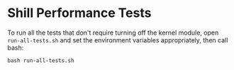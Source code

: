 # Shill Performance Tests

To run all the tests that don't require turning off the kernel module, open
`run-all-tests.sh` and set the environment variables appropriately, then call
bash:

    bash run-all-tests.sh

